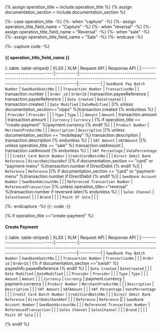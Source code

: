 {% assign operation_title = include.operation_title %}
{% assign documentation_section = include.documentation_section  %}

{%- case operation_title -%}
{%- when "capture" -%}
    {%- assign operation_title_field_name = "Capture" -%}
{%- when "reversal" -%}
    {%- assign operation_title_field_name = "Reversal" -%}
{%- when "sale" -%}
    {%- assign operation_title_field_name = "Sale" -%}
{%- endcase -%}

{%- capture code -%}

#### {{ operation_title_field_name }}

{:.table .table-striped}
| XLSX                            | XLM       | Request API    |    Response API
|
|:--------------------------------|:-----------|:----------------------------------------------------------------------------------------------------------------------------------------------------------|:-----------|
| `Swedbank Pay Batch Number`     | `SwedbankbatchNo`       |                                                                |
| `Transaction Number`            | `TransactionNo`         |                            | transaction.number                |
| `Order id`                      | `OrderId`               | transaction.payeeReference | transaction.payeeReference        |
| `Date Created`                  | `DateCreated`           |                            | transaction.created               |
| `Date Modified`                 | `DateModified`          |                            |{% unless documentation_section=="vipps" %}transaction.created {% endunless %}                                  |
| `Provider`                      | `Provider`              |                                                                |
| `Type`                          | `Type`                  |                                                                |
| `Amount`                        | `Amount`                | transaction.amount  |  transaction.amount                      |
| `Currency`                      | `Currency`              | {% if operation_title == "create-payment" %}payment.currency {% endif %}                                                               |
| `Product Number`                | `MerchantProductNo`     |                                                                |
| `Description`                   | `Description`           |{% unless documentation_section == "mobilepay" %} transaction.description | transaction.description {% endunless %}             |
| `VAT Amount`                    | `VATAmount`             |{% unless operation_title == "sale" %} transaction.vatAmount | transaction.vatAmount {% endunless %}                |
| `VAT Percentage`                | `VatoPercentage`        |                                                                |
| `Credit Card Batch Number`      | `CreditCardBatchNo`     |                                                                |
| `Direct Debit Bank Reference`   | `DirectDebitbankRef`    |{% if documentation_section == "card" or "payment-menu" %}transaction.number if DirectDebit {% endif %}|
| `Reference`                     | `Reference`             |{% if documentation_section == "card" or "payment-menu" %}transaction.number if DirectDebit {% endif %}|
| `Swedbank Account Number`       | `SwedbankAccountNo`     |                                                                |
| `Referenced Transaction Number` | `ReferencedTransaction` |{% unless operation_title=="reversal" %}transaction.number if reversed later{% endunless %} |
| `Sales Channel`                 | `SalesChannel`          |                                                                |
| `Brand`                         |                         |                                                                |
| `Point Of Sale`                 |                         |                                                                |

{%- endcapture -%}
{{- code -}}

{% if operation_title =="create-payment" %}

#### Create Payment

{:.table .table-striped}
| XLSX                            | XLM       | Request API    |    Response API
|
|:--------------------------------|:-----------|:----------------------------------------------------------------------------------------------------------------------------------------------------------|:-----------|
| `Swedbank Pay Batch Number`     | `SwedbankbatchNo`       |                                                                |
| `Transaction Number`            | `TransactionNo`         |                                       |
| `Order id`                      | `OrderId`               |  {% if documentation_section =="swish" %} payeeInfo.payeeReference {% endif %}     |
| `Date Created`                  | `DateCreated`           |                                           |
| `Date Modified`                 | `DateModified`          |                                                        |
| `Provider`                      | `Provider`              |                                                                |
| `Type`                          | `Type`                  |                                                                |
| `Amount`                        | `Amount`                |                       |
| `Currency`                      | `Currency`              |      payment.currency  | payment.currency                                          |
| `Product Number`                | `MerchantProductNo`     |                                                                |
| `Description`                   | `Description`           |             |
| `VAT Amount`                    | `VATAmount`             |                |
| `VAT Percentage`                | `VatoPercentage`        |                                                                |
| `Credit Card Batch Number`      | `CreditCardBatchNo`     |                                                                |
| `Direct Debit Bank Reference`   | `DirectDebitbankRef`    |        |
| `Reference`                     | `Reference`             ||
| `Swedbank Account Number`       | `SwedbankAccountNo`     |                                                                |
| `Referenced Transaction Number` | `ReferencedTransaction` | |
| `Sales Channel`                 | `SalesChannel`          |                                                                |
| `Brand`                         |                         |                                                                |
| `Point Of Sale`                 |                         |                                                                |

{% endif %}
